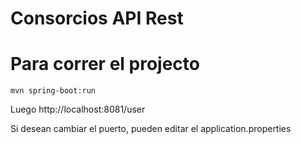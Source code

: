 Consorcios API Rest
=========

# Para correr el projecto
```
mvn spring-boot:run
```

Luego http://localhost:8081/user

Si desean cambiar el puerto, pueden editar el application.properties